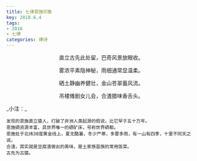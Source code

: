 ```yaml
---
title: 七律恩施印象
key: 2018.6.4
tags: 
- 2018
- 七律
categories: 律诗
---
```


<p align="center">直立古先此处留，巴奇风景放眼收。
</p>
<p align="center">雾浓平素隐神秘，雨细通常显温柔。
</p>
<p align="center">硒土静幽养健壮，金山苍翠蓄风流。
</p>
<p align="center">吊楼傩剧女儿会，合渣腊味香舌头。
</p>
_小注：_

```
发现的恩施直立猿人，打破了非洲人类起源的假说，比它早于五十万年。
恩施硒资源丰富，具世界唯一的硒矿床，号称世界硒都。
恩施处于北纬30度黄金线上，夏无酷暑，冬少严寒，多雾多雨，有一山有四季，十里不同天之说。
合渣，其实就是豆腐渣做出的美味，是土家族苗族的常用饭菜。
古先为古猿。
```